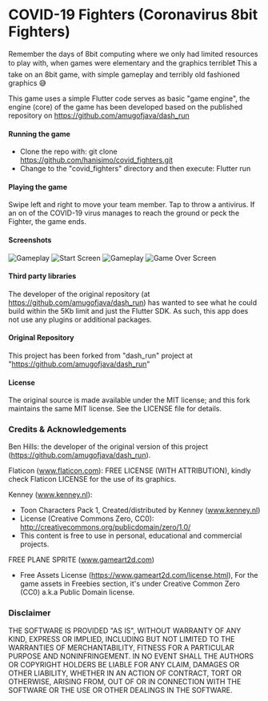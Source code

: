 # COVID-19 Fighters (Coronavirus 8bit Fighters)
Remember the days of 8bit computing where we only had limited resources to play with, when games 
were elementary and the graphics terrible❗️ This a take on an 8bit game, with simple gameplay and 
terribly old fashioned graphics 😅 

This game uses a simple Flutter code serves as basic "game engine", the engine (core) of the game 
has been developed based on the published repository on https://github.com/amugofjava/dash_run

#### Running the game
- Clone the repo with: git clone https://github.com/hanisimo/covid_fighters.git
- Change to the "covid_fighters" directory and then execute: Flutter run

#### Playing the game
Swipe left and right to move your team member. Tap to throw a antivirus. If an on of the COVID-19 
virus manages to reach the ground or peck the Fighter, the game ends.

#### Screenshots
![Gameplay](screenshots/Screenshot_01.gif)
![Start Screen](screenshots/Screenshot_02.png)
![Gameplay](screenshots/Screenshot_03.png)
![Game Over Screen](screenshots/Screenshot_04.png)

#### Third party libraries
The developer of the original repository (at https://github.com/amugofjava/dash_run) has wanted to 
see what he could build within the 5Kb limit and just the Flutter SDK. As such, this app does not 
use any plugins or additional packages.

#### Original Repository 
This project has been forked from "dash_run" project at "https://github.com/amugofjava/dash_run"

#### License
The original source is made available under the MIT license; and this fork maintains the same MIT 
license. See the LICENSE file for details.

### Credits & Acknowledgements
Ben Hills: the developer of the original version of this project (https://github.com/amugofjava/dash_run). 

Flaticon (www.flaticon.com): FREE LICENSE (WITH ATTRIBUTION), kindly check Flaticon LICENSE for the 
use of its graphics.

Kenney (www.kenney.nl):
- Toon Characters Pack 1, Created/distributed by Kenney (www.kenney.nl)
- License (Creative Commons Zero, CC0): http://creativecommons.org/publicdomain/zero/1.0/
- This content is free to use in personal, educational and commercial projects.

FREE PLANE SPRITE (www.gameart2d.com)
- Free Assets License (https://www.gameart2d.com/license.html), For the game assets in Freebies 
  section, it's under Creative Common Zero (CC0) a.k.a Public Domain license.

### Disclaimer
THE SOFTWARE IS PROVIDED "AS IS", WITHOUT WARRANTY OF ANY KIND, EXPRESS OR IMPLIED, INCLUDING BUT 
NOT LIMITED TO THE WARRANTIES OF MERCHANTABILITY, FITNESS FOR A PARTICULAR PURPOSE AND 
NONINFRINGEMENT. IN NO EVENT SHALL THE AUTHORS OR COPYRIGHT HOLDERS BE LIABLE FOR ANY CLAIM, 
DAMAGES OR OTHER LIABILITY, WHETHER IN AN ACTION OF CONTRACT, TORT OR OTHERWISE, ARISING FROM, OUT 
OF OR IN CONNECTION WITH THE SOFTWARE OR THE USE OR OTHER DEALINGS IN THE SOFTWARE.